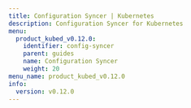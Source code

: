 ```yaml
---
title: Configuration Syncer | Kubernetes
description: Configuration Syncer for Kubernetes
menu:
  product_kubed_v0.12.0:
    identifier: config-syncer
    parent: guides
    name: Configuration Syncer
    weight: 20
menu_name: product_kubed_v0.12.0
info:
  version: v0.12.0
---
```


